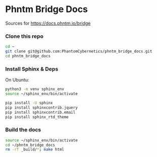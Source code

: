 # Phntm Bridge Docs

Sources for https://docs.phntm.io/bridge

### Clone this repo
```bash
cd ~
git clone git@github.com:PhantomCybernetics/phntm_bridge_docs.git
cd phntm_bridge_docs
```

### Install Sphinx & Deps
On Ubuntu:

```bash
python3 -m venv sphinx_env
source ~/sphinx_env/bin/activate

pip install -U sphinx
pip install sphinxcontrib.jquery
pip install sphinxcontrib.email
pip install sphinx_rtd_theme
```

### Build the docs
```bash
source ~/sphinx_env/bin/activate
cd ~/phntm_bridge_docs
rm -rf _build/*; make html
```
